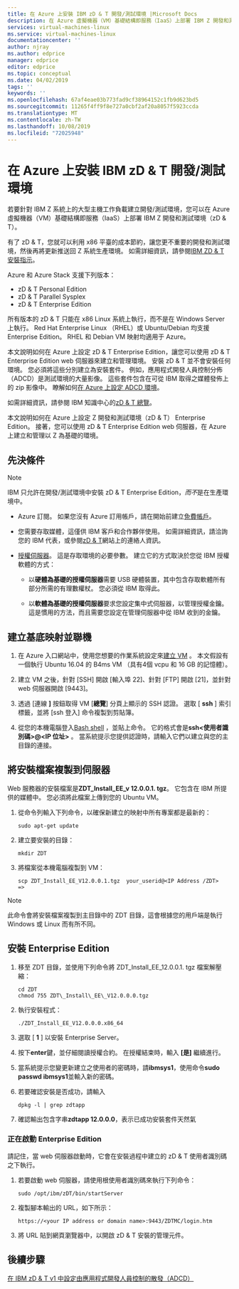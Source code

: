 ```yaml
---
title: 在 Azure 上安裝 IBM zD & T 開發/測試環境 |Microsoft Docs
description: 在 Azure 虛擬機器（VM）基礎結構即服務（IaaS）上部署 IBM Z 開發和測試環境（zD & T）。
services: virtual-machines-linux
ms.service: virtual-machines-linux
documentationcenter: ''
author: njray
ms.author: edprice
manager: edprice
editor: edprice
ms.topic: conceptual
ms.date: 04/02/2019
tags: ''
keywords: ''
ms.openlocfilehash: 67af4eae03b773fad9cf38964152c1fb9d623bd5
ms.sourcegitcommit: 11265f4ff9f8e727a0cbf2af20a8057f5923ccda
ms.translationtype: MT
ms.contentlocale: zh-TW
ms.lasthandoff: 10/08/2019
ms.locfileid: "72025948"
---
```

# <a name="install-ibm-zdt-devtest-environment-on-azure"></a>在 Azure 上安裝 IBM zD & T 開發/測試環境

若要針對 IBM Z 系統上的大型主機工作負載建立開發/測試環境，您可以在 Azure 虛擬機器（VM）基礎結構即服務（IaaS）上部署 IBM Z 開發和測試環境（zD & T）。

有了 zD & T，您就可以利用 x86 平臺的成本節約，讓您更不重要的開發和測試環境，然後再將更新推送回 Z 系統生產環境。 如需詳細資訊，請參閱[IBM ZD & T 安裝指示](https://www-01.ibm.com/support/docview.wss?uid=swg24044565#INSTALL)。

Azure 和 Azure Stack 支援下列版本：

- zD & T Personal Edition
- zD & T Parallel Sysplex
- zD & T Enterprise Edition

所有版本的 zD & T 只能在 x86 Linux 系統上執行，而不是在 Windows Server 上執行。 Red Hat Enterprise Linux （RHEL）或 Ubuntu/Debian 均支援 Enterprise Edition。 RHEL 和 Debian VM 映射均適用于 Azure。

本文說明如何在 Azure 上設定 zD & T Enterprise Edition，讓您可以使用 zD & T Enterprise Edition web 伺服器來建立和管理環境。 安裝 zD & T 並不會安裝任何環境。 您必須將這些分別建立為安裝套件。 例如，應用程式開發人員控制分佈（ADCD）是測試環境的大量影像。 這些套件包含在可從 IBM 取得之媒體發佈上的 zip 影像中。 瞭解如何[在 Azure 上設定 ADCD 環境](demo.md)。

如需詳細資訊，請參閱 IBM 知識中心的[zD & T 總覽](https://www.ibm.com/support/knowledgecenter/en/SSTQBD_12.0.0/com.ibm.zdt.overview.gs.doc/topics/c_product_overview.html)。

本文說明如何在 Azure 上設定 Z 開發和測試環境（zD & T） Enterprise Edition。 接著，您可以使用 zD & T Enterprise Edition web 伺服器，在 Azure 上建立和管理以 Z 為基礎的環境。

## <a name="prerequisites"></a>先決條件

> [!NOTE]
> IBM 只允許在開發/測試環境中安裝 zD & T Enterprise Edition，*而不*是在生產環境中。

- Azure 訂閱。 如果您沒有 Azure 訂用帳戶，請在開始前建立[免費帳戶](https://azure.microsoft.com/free/?WT.mc_id=A261C142F)。

- 您需要存取媒體，這僅供 IBM 客戶和合作夥伴使用。 如需詳細資訊，請洽詢您的 IBM 代表，或參閱[zD & T](https://www.ibm.com/us-en/marketplace/z-systems-development-test-environment)網站上的連絡人資訊。

- [授權伺服器](https://www.ibm.com/support/knowledgecenter/en/SSTQBD_12.0.0/com.ibm.zsys.rdt.tools.user.guide.doc/topics/zdt_ee.html)。 這是存取環境的必要參數。 建立它的方式取決於您從 IBM 授權軟體的方式：

     - 以**硬體為基礎的授權伺服器**需要 USB 硬體裝置，其中包含存取軟體所有部分所需的有理數權杖。 您必須從 IBM 取得此。

     - 以**軟體為基礎的授權伺服器**要求您設定集中式伺服器，以管理授權金鑰。 這是慣用的方法，而且需要您設定在管理伺服器中從 IBM 收到的金鑰。

## <a name="create-the-base-image-and-connect"></a>建立基底映射並聯機

1. 在 Azure 入口網站中，使用您想要的作業系統設定來[建立 VM](/azure/virtual-machines/linux/quick-create-portal) 。 本文假設有一個執行 Ubuntu 16.04 的 B4ms VM （具有4個 vcpu 和 16 GB 的記憶體）。

2. 建立 VM 之後，針對 [SSH] 開啟 [輸入埠 22]、針對 [FTP] 開啟 [21]，並針對 web 伺服器開啟 [9443]。

3. 透過 [連線 **]** 按鈕取得 VM [**總覽**] 分頁上顯示的 SSH 認證。 選取 [ **ssh** ] 索引標籤，並將 [ssh 登入] 命令複製到剪貼簿。

4. 從您的本機電腦登入[Bash shell](/azure/cloud-shell/quickstart) ，並貼上命令。 它的格式會是**ssh\<使用者識別碼\>\@\<IP 位址\>** 。 當系統提示您提供認證時，請輸入它們以建立與您的主目錄的連接。

## <a name="copy-the-installation-file-to-the-server"></a>將安裝檔案複製到伺服器

Web 服務器的安裝檔案是**ZDT\_Install\_EE\_v 12.0.0.1. tgz**。 它包含在 IBM 所提供的媒體中。 您必須將此檔案上傳到您的 Ubuntu VM。

1. 從命令列輸入下列命令，以確保新建立的映射中所有專案都是最新的：

    ```
    sudo apt-get update
    ```

2. 建立要安裝的目錄：

    ```
    mkdir ZDT
    ```

3. 將檔案從本機電腦複製到 VM：

    ```
    scp ZDT_Install_EE_V12.0.0.1.tgz  your_userid@<IP Address /ZDT>   =>
    ```
    
> [!NOTE]
> 此命令會將安裝檔案複製到主目錄中的 ZDT 目錄，這會根據您的用戶端是執行 Windows 或 Linux 而有所不同。

## <a name="install-the-enterprise-edition"></a>安裝 Enterprise Edition

1. 移至 ZDT 目錄，並使用下列命令將 ZDT\_Install\_EE\_12.0.0.1. tgz 檔案解壓縮：

    ```
    cd ZDT
    chmod 755 ZDT\_Install\_EE\_V12.0.0.0.tgz
    ```

2. 執行安裝程式：

    ```
    ./ZDT_Install_EE_V12.0.0.0.x86_64
    ```

3. 選取 [ **1** ] 以安裝 Enterprise Server。

4. 按下**enter**鍵，並仔細閱讀授權合約。 在授權結束時，輸入 **[是]** 繼續進行。

5. 當系統提示您變更新建立之使用者的密碼時，請**ibmsys1**，使用命令**sudo passwd ibmsys1**並輸入新的密碼。

6. 若要確認安裝是否成功，請輸入

    ```
    dpkg -l | grep zdtapp
    ```

7. 確認輸出包含字串**zdtapp 12.0.0.0**，表示已成功安裝套件天然氣

### <a name="starting-enterprise-edition"></a>正在啟動 Enterprise Edition

請記住，當 web 伺服器啟動時，它會在安裝過程中建立的 zD & T 使用者識別碼之下執行。

1. 若要啟動 web 伺服器，請使用根使用者識別碼來執行下列命令：

    ```
    sudo /opt/ibm/zDT/bin/startServer
    ```

2. 複製腳本輸出的 URL，如下所示：

    ```
    https://<your IP address or domain name>:9443/ZDTMC/login.htm
    ```

3. 將 URL 貼到網頁瀏覽器中，以開啟 zD & T 安裝的管理元件。

## <a name="next-steps"></a>後續步驟

[在 IBM zD & T v1 中設定由應用程式開發人員控制的散發（ADCD）](./demo.md)
